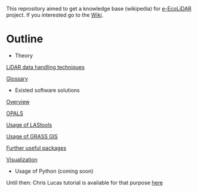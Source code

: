 This reprository aimed to get a knowledge base (wikipedia) for [e-EcoLiDAR](https://riojournal.com/articles.php?id=14939) project.
If you interested go to the [Wiki](https://github.com/eEcoLiDAR/ecolidar_knowledgebase/wiki).

# Outline

* Theory

[LiDAR data handling techniques](https://github.com/eEcoLiDAR/ecolidar_knowledgebase/wiki/LiDAR-data-handling-techniques)

[Glossary](https://github.com/eEcoLiDAR/ecolidar_knowledgebase/wiki/Glossary)

* Existed software solutions

[Overview](https://github.com/eEcoLiDAR/ecolidar_knowledgebase/wiki/Overview)

[OPALS](https://github.com/eEcoLiDAR/ecolidar_knowledgebase/wiki/OPALS)

[Usage of LAStools](https://github.com/eEcoLiDAR/ecolidar_knowledgebase/wiki/Usage-of-LAStools)

[Usage of GRASS GIS](https://github.com/eEcoLiDAR/ecolidar_knowledgebase/wiki/Usage-of-GRASS-GIS)

[Further useful packages](https://github.com/eEcoLiDAR/ecolidar_knowledgebase/wiki/Further-useful-packages)

[Visualization](https://github.com/eEcoLiDAR/ecolidar_knowledgebase/wiki/Visualization)

* Usage of Python (coming soon)

Until then: Chris Lucas tutorial is available for that purpose [here](https://github.com/clucas111/delineating-linear-elements/blob/master/Thesis/Appendices.pdf)
